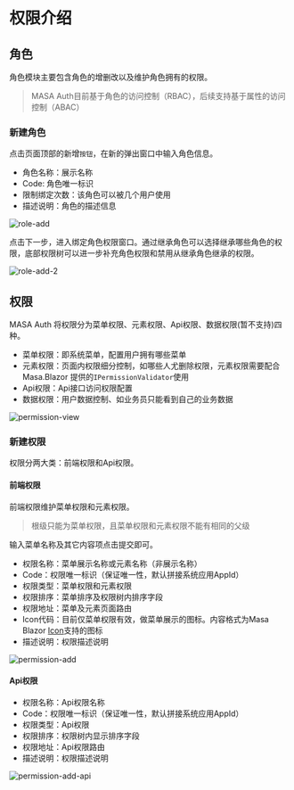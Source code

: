 # 权限介绍

## 角色

角色模块主要包含角色的增删改以及维护角色拥有的权限。

> MASA Auth目前基于角色的访问控制（RBAC），后续支持基于属性的访问控制（ABAC）

### 新建角色

点击页面顶部的新增`按钮`，在新的弹出窗口中输入角色信息。

* 角色名称：展示名称
* Code: 角色唯一标识
* 限制绑定次数：该角色可以被几个用户使用
* 描述说明：角色的描述信息

![role-add](/stack/auth/role-add.png)

点击下一步，进入绑定角色权限窗口。通过继承角色可以选择继承哪些角色的权限，底部权限树可以进一步补充角色权限和禁用从继承角色继承的权限。

![role-add-2](/stack/auth/role-add-2.png)

## 权限

MASA Auth 将权限分为菜单权限、元素权限、Api权限、数据权限(暂不支持)四种。

* 菜单权限：即系统菜单，配置用户拥有哪些菜单
* 元素权限：页面内权限细分控制，如哪些人尤删除权限，元素权限需要配合Masa.Blazor 提供的`IPermissionValidator`使用
* Api权限：Api接口访问权限配置
* 数据权限：用户数据控制、如业务员只能看到自己的业务数据

![permission-view](/stack/auth/permission-view.png)

### 新建权限

权限分两大类：前端权限和Api权限。

#### 前端权限

前端权限维护菜单权限和元素权限。

> 根级只能为菜单权限，且菜单权限和元素权限不能有相同的父级

输入菜单名称及其它内容项点击提交即可。

* 权限名称：菜单展示名称或元素名称（非展示名称）
* Code：权限唯一标识（保证唯一性，默认拼接系统应用AppId）
* 权限类型：菜单权限和元素权限
* 权限排序：菜单排序及权限树内排序字段
* 权限地址：菜单及元素页面路由
* Icon代码：目前仅菜单权限有效，做菜单展示的图标。内容格式为Masa Blazor [Icon](https://blazor.masastack.com/components/icons)支持的图标
* 描述说明：权限描述说明

![permission-add](/stack/auth/permission-add.png)

#### Api权限

* 权限名称：Api权限名称
* Code：权限唯一标识（保证唯一性，默认拼接系统应用AppId）
* 权限类型：Api权限
* 权限排序：权限树内显示排序字段
* 权限地址：Api权限路由
* 描述说明：权限描述说明

![permission-add-api](/stack/auth/permission-add-api.png)
